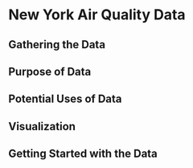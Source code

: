# New York Air Quality Data
## Gathering the Data 
## Purpose of Data
## Potential Uses of Data
## Visualization
## Getting Started with the Data
